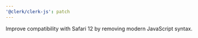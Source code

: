 ```yaml
---
'@clerk/clerk-js': patch
---
```


Improve compatibility with Safari 12 by removing modern JavaScript syntax.
